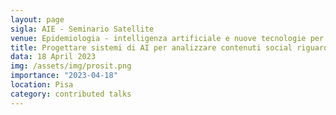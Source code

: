```yaml
---
layout: page
sigla: AIE - Seminario Satellite
venue: Epidemiologia - intelligenza artificiale e nuove tecnologie per affrontare le sfide presenti e future 
title: Progettare sistemi di AI per analizzare contenuti social riguardo al tema dei vaccini
data: 18 April 2023
img: /assets/img/prosit.png
importance: "2023-04-18"
location: Pisa
category: contributed talks
---
```

